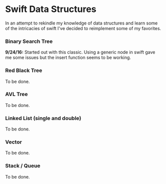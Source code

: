 # Swift Data Structures
In an attempt to rekindle my knowledge of data structures and learn some of the intricacies of swift I've decided to reimplement some of my favorites. 

### Binary Search Tree
**9/24/16:** Started out with this classic. Using a generic node in swift gave me some issues but the insert function seems to be working.

### Red Black Tree
To be done.

### AVL Tree
To be done.

### Linked List (single and double)
To be done.

### Vector
To be done.

### Stack / Queue
To be done.
